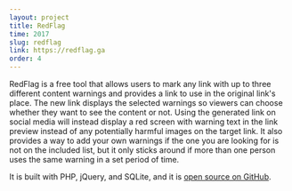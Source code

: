 ```yaml
---
layout: project
title: RedFlag
time: 2017
slug: redflag
link: https://redflag.ga
order: 4
---
```


RedFlag is a free tool that allows users to mark any link with up to three different
content warnings and provides a link to use in the original link's place. The new link displays
the selected warnings so viewers can choose whether they want to see the content or not.
Using the generated link on social media will instead display a red screen with warning text
in the link preview instead of any potentially harmful images on the target link.
It also provides a way to add your own warnings if the one you are looking for is not
on the included list, but it only sticks around if more than one person uses the same
warning in a set period of time.

It is built with PHP, jQuery, and SQLite, and it is [open source on GitHub](https://github.com/Alamantus/RedFlag).